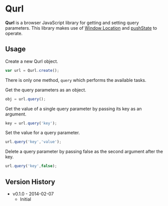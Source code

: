 Qurl
====

**Qurl** is a browser JavaScript library for getting and setting query parameters. This
library makes use of [Window Location][2] and [pushState][1] to operate.

Usage
-----

Create a new Qurl object.

```js
var url = Qurl.create();
```

There is only one method, `query` which performs the available tasks.

Get the query parameters as an object.

```js
obj = url.query();
```

Get the value of a single query parameter by passing its key as an argument.

```js
key = url.query('key');
```

Set the value for a query parameter.

```js
url.query('key','value');
```

Delete a query parameter by passing false as the second argument after the key.

```js
url.query('key',false);
```

Version History
---------------

+ v0.1.0 - 2014-02-07
  + Initial


[1]: https://developer.mozilla.org/en-US/docs/Web/Guide/API/DOM/Manipulating_the_browser_history
[2]: https://developer.mozilla.org/en-US/docs/Web/API/Window.location